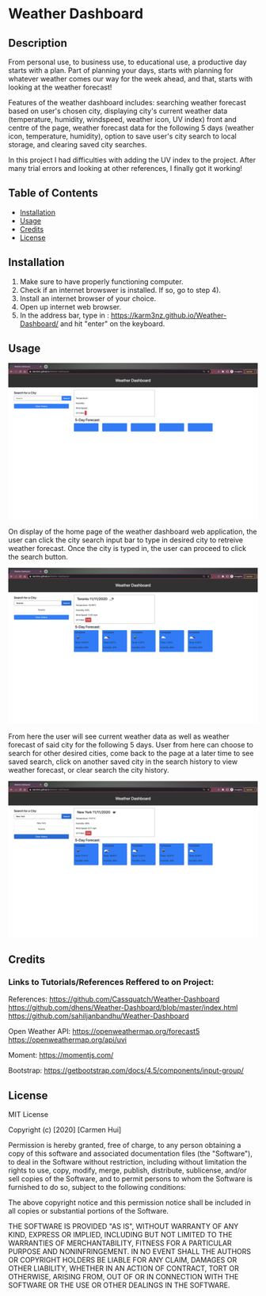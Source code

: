 # Weather Dashboard

## Description 

From personal use, to business use, to educational use, a productive day starts with a plan. Part of planning your days, starts with planning for whatever weather comes our way for the week ahead, and that, starts with looking at the weather forecast! 

Features of the weather dashboard includes: searching weather forecast based on user's chosen city, displaying city's current weather data (temperature, humidity, windspeed, weather icon, UV index) front and centre of the page, weather forecast data for the following 5 days (weather icon, temperature, humidity), option to save user's city search to local storage, and clearing saved city searches.

In this project I had difficulties with adding the UV index to the project. After many trial errors and looking at other references, I finally got it working!


## Table of Contents

* [Installation](#installation)
* [Usage](#usage)
* [Credits](#credits)
* [License](#license)


## Installation

1) Make sure to have properly functioning computer.
2) Check if an internet browswer is installed. If so, go to step 4).
3) Install an internet browser of your choice. 
4) Open up internet web browser.
5) In the address bar, type in :  https://karm3nz.github.io/Weather-Dashboard/ and hit "enter" on the keyboard.


## Usage 

![Weather Dashboard Home Screenshot](weather_dashboard_home_Page.png)

On display of the home page of the weather dashboard web application, the user can click the city search input bar to type in desired city to retreive weather forecast. Once the city is typed in, the user can proceed to click the search button.

![Weather Dashboard City Search](weather_dashboard_city_Search.png)

From here the user will see current weather data as well as weather forecast of said city for the following 5 days. User from here can choose to search for other desired cities, come back to the page at a later time to see saved search, click on another saved city in the search history to view weather forecast, or clear search the city history.

![Weather Dashboard City Search](weather_dashboard_city_Searches.png)

## Credits

### Links to Tutorials/References Reffered to on Project:

References:
https://github.com/Cassquatch/Weather-Dashboard
https://github.com/dhens/Weather-Dashboard/blob/master/index.html
https://github.com/sahiljanbandhu/Weather-Dashboard

Open Weather API:
https://openweathermap.org/forecast5
https://openweathermap.org/api/uvi

Moment:
https://momentjs.com/

Bootstrap:
https://getbootstrap.com/docs/4.5/components/input-group/


## License

MIT License

Copyright (c) [2020] [Carmen Hui]

Permission is hereby granted, free of charge, to any person obtaining a copy
of this software and associated documentation files (the "Software"), to deal
in the Software without restriction, including without limitation the rights
to use, copy, modify, merge, publish, distribute, sublicense, and/or sell
copies of the Software, and to permit persons to whom the Software is
furnished to do so, subject to the following conditions:

The above copyright notice and this permission notice shall be included in all
copies or substantial portions of the Software.

THE SOFTWARE IS PROVIDED "AS IS", WITHOUT WARRANTY OF ANY KIND, EXPRESS OR
IMPLIED, INCLUDING BUT NOT LIMITED TO THE WARRANTIES OF MERCHANTABILITY,
FITNESS FOR A PARTICULAR PURPOSE AND NONINFRINGEMENT. IN NO EVENT SHALL THE
AUTHORS OR COPYRIGHT HOLDERS BE LIABLE FOR ANY CLAIM, DAMAGES OR OTHER
LIABILITY, WHETHER IN AN ACTION OF CONTRACT, TORT OR OTHERWISE, ARISING FROM,
OUT OF OR IN CONNECTION WITH THE SOFTWARE OR THE USE OR OTHER DEALINGS IN THE
SOFTWARE.